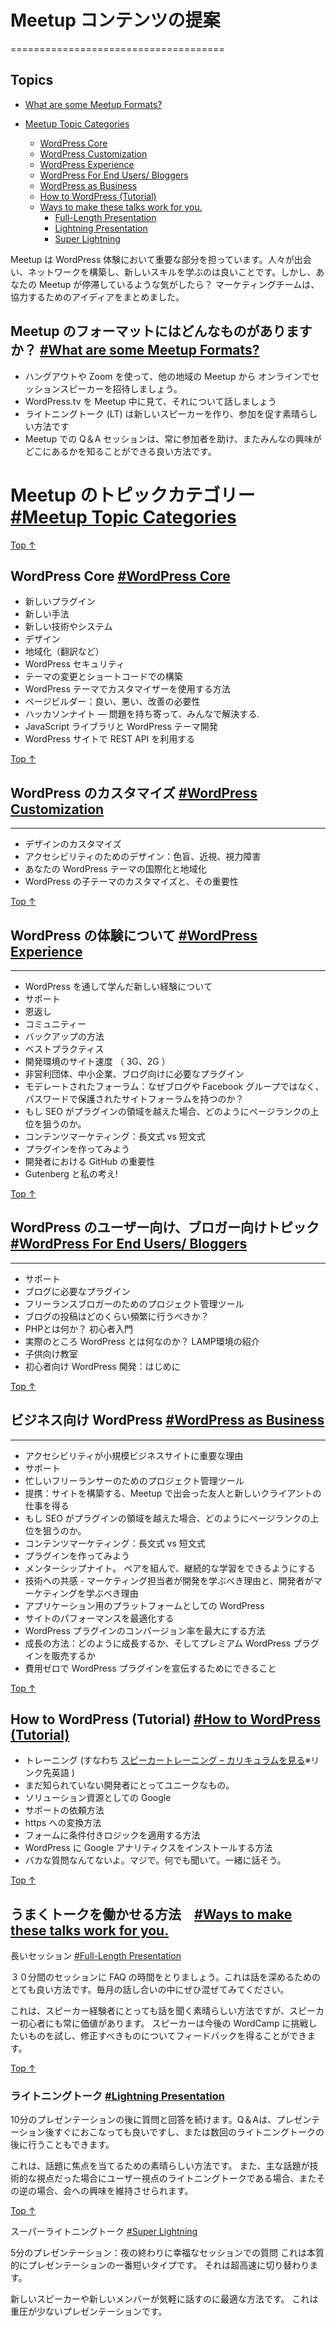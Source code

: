 <!--Suggestions for Meetup Content-->
# Meetup コンテンツの提案
=====================================

## Topics

*   [What are some Meetup Formats?](#what-are-some-meetup-formats)

*   [Meetup Topic Categories](#meetup-topic-categories)
    *   [WordPress Core](#wordpress-core)
    *   [WordPress Customization](#wordpress-customization)
    *   [WordPress Experience](#wordpress-experience)
    *   [WordPress For End Users/ Bloggers](#wordpress-for-end-users-bloggers)
    *   [WordPress as Business](#wordpress-as-business)
    *   [How to WordPress (Tutorial)](#how-to-wordpress-tutorial)
    *   [Ways to make these talks work for you.](#ways-to-make-these-talks-work-for-you)
        *   [Full-Length Presentation](#full-length-presentation)
        *   [Lightning Presentation](#lightning-presentation)
        *   [Super Lightning](#super-lightning)

<!-- Meetups are an important part of the WordPress experience. It’s good to meet people, build networks, and learn new skills. But what if you feel like your Meetup is stuck? The Marketing Team has put together some ideas to help. -->
Meetup は WordPress 体験において重要な部分を担っています。人々が出会い、ネットワークを構築し、新しいスキルを学ぶのは良いことです。しかし、あなたの Meetup が停滞しているような気がしたら？ マーケティングチームは、協力するためのアイディアをまとめました。

<!-- ## What are some Meetup Formats? [#What are some Meetup Formats?](#what-are-some-meetup-formats) -->
## Meetup のフォーマットにはどんなものがありますか？ [#What are some Meetup Formats?](#what-are-some-meetup-formats)

<!-- *   Invite speakers from other Meetups to deliver their session remotely, using Zoom or Hangout.
*   Play talks from WordPress.tv. during the Meetup.
*   Lightning talks are a great way to help new speakers and encourage participation.
*   Q & A sessions at Meetups are always a good way to help the audience with speciifc questions and find out where they are. -->
*   ハングアウトや Zoom を使って、他の地域の Meetup から オンラインでセッションスピーカーを招待しましょう。
*   WordPress.tv を Meetup 中に見て、それについて話しましょう
*   ライトニングトーク (LT) は新しいスピーカーを作り、参加を促す素晴らしい方法です
*   Meetup での Q＆A セッションは、常に参加者を助け、またみんなの興味がどこにあるかを知ることができる良い方法です。

<!-- # Meetup Topic Categories [#Meetup Topic Categories](#meetup-topic-categories) -->
# Meetup のトピックカテゴリー [#Meetup Topic Categories](#meetup-topic-categories)

[Top ↑](#top)

## WordPress Core [#WordPress Core](#wordpress-core)

<!--*   New Plugin
*   New Skill
*   New tech/system
*   Design
*   Localization
*   WordPress Security
*   Changing Themes and The Struggle with Shortcodes
*   How to use the Customizer in WordPress Themes
*   Page Builders: The Good, The Bad, The Needs Improvement
*   Hackathon Night — Bring your worst problems, we’ll fix them.
*   JavaScript Libraries and WordPress Theme Development
*   Leveraging the REST API in your WordPress Site-->
*   新しいプラグイン
*   新しい手法
*   新しい技術やシステム
*   デザイン
*   地域化（翻訳など）
*   WordPress セキュリティ
*   テーマの変更とショートコードでの構築
*   WordPress テーマでカスタマイザーを使用する方法
*   ページビルダー：良い、悪い、改善の必要性
*   ハッカソンナイト — 問題を持ち寄って、みんなで解決する.
*   JavaScript ライブラリと WordPress テーマ開発
*   WordPress サイトで REST API を利用する

[Top ↑](#top)


<!--WordPress Customization-->
## WordPress のカスタマイズ [#WordPress Customization](#wordpress-customization)
----------------------------------------------------------------------------


<!--*   Design customization
*   Design for Accessibility: Color Blind, Nearsightedness, and Vision-impaired
*   Internationalizing And Localizing Your WordPress Theme
*   Customize WordPress Child Themes and it’s importance-->
*   デザインのカスタマイズ
*   アクセシビリティのためのデザイン：色盲、近視、視力障害
*   あなたの WordPress テーマの国際化と地域化
*   WordPress の子テーマのカスタマイズと、その重要性

[Top ↑](#top)


<!--WordPress Experience-->
## WordPress の体験について [#WordPress Experience](#wordpress-experience)
-------------------------------------------------------------------


<!--*   New experience that you learn throughout the journey of WordPress
*   Support
*   Giving back
*   Community
*   Backup Solutions
*   Best Practices
*   Site Speed for Developing Environments (3G, 2G)
*   Must-needed plugins for nonprofits, small business, blogs
*   Moderated Forums: Why have password-protected on-site forums instead of a blog or Facebook Group?
*   If SEO is more than a plugin, how do I start to rank?
*   Content Marketing: Long-form versus Short-form
*   Building Your First Plugin
*   The Importance Of Github To Every Developer
*   Gutenberg and my thoughts!-->
*   WordPress を通して学んだ新しい経験について
*   サポート
*   恩返し
*   コミュニティー
*   バックアップの方法
*   ベストプラクティス
*   開発環境のサイト速度 （ 3G、2G ）
*   非営利団体、中小企業、ブログ向けに必要なプラグイン
*   モデレートされたフォーラム：なぜブログや Facebook グループではなく、パスワードで保護されたサイトフォーラムを持つのか？
*   もし SEO がプラグインの領域を越えた場合、どのようにページランクの上位を狙うのか。
*   コンテンツマーケティング：長文式 vs 短文式
*   プラグインを作ってみよう
*   開発者における GitHub の重要性
*   Gutenberg と私の考え!


[Top ↑](#top)


<!--WordPress For End Users/ Bloggers-->
## WordPress のユーザー向け、ブロガー向けトピック [#WordPress For End Users/ Bloggers](#wordpress-for-end-users-bloggers)
---------------------------------------------------------------------------------------------------------

<!--*   Support
*   Must-needed plugins for blogs
*   Project Management Tools for the Freelancer blogger
*   How often should I blog?
*   PH What? An Introduction to the beginner.
*   What is WordPress Really? An introduction to LAMP.
*   Teaching Tech to Kids
*   WordPress Development for Beginners: Getting Started-->
*   サポート
*   ブログに必要なプラグイン
*   フリーランスブロガーのためのプロジェクト管理ツール
*   ブログの投稿はどのくらい頻繁に行うべきか？
*   PHPとは何か？ 初心者入門
*   実際のところ WordPress とは何なのか？ LAMP環境の紹介
*   子供向け教室
*   初心者向け WordPress 開発：はじめに

[Top ↑](#top)


<!--WordPress as Business-->
## ビジネス向け WordPress [#WordPress as Business](#wordpress-as-business)
----------------------------------------------------------------------


<!--*   Why Accessibility Matters to a Small Business Site
*   Support
*   Project Management Tools for the Overworked Freelancer
*   Partnering Up: Building Sites and Gaining New Client Work with Meetup Friends
*   If SEO is more than a plugin, how do I start to rank?
*   Content Marketing: Long-form versus Short-form
*   Building Your First Plugin
*   Mentorship Night. Let’s pair up and keep ourselves accountable to continuous learning
*   Empathy in Tech – Why Marketers should learn Dev and Devs should learn Marketing
*   WordPress as a Platform for Apps
*   Optimizing site performance
*   How to maximize conversion rate of your WordPress Plugin
*   Growth hacks: How to grow & sell premium WordPress Plugins
*   Things you can do to promote your WordPress Plugin at zero expense.-->
*   アクセシビリティが小規模ビジネスサイトに重要な理由
*   サポート
*   忙しいフリーランサーのためのプロジェクト管理ツール
*   提携：サイトを構築する、Meetup で出会った友人と新しいクライアントの仕事を得る
*   もし SEO がプラグインの領域を越えた場合、どのようにページランクの上位を狙うのか。
*   コンテンツマーケティング：長文式 vs 短文式
*   プラグインを作ってみよう
*   メンターシップナイト。 ペアを組んで、継続的な学習をできるようにする
*   技術への共感 - マーケティング担当者が開発を学ぶべき理由と、開発者がマーケティングを学ぶべき理由
*   アプリケーション用のプラットフォームとしての WordPress
*   サイトのパフォーマンスを最適化する
*   WordPress プラグインのコンバージョン率を最大にする方法
*   成長の方法：どのように成長するか、そしてプレミアム WordPress プラグインを販売するか
*   費用ゼロで WordPress プラグインを宣伝するためにできること

[Top ↑](#top)

## How to WordPress (Tutorial) [#How to WordPress (Tutorial)](#how-to-wordpress-tutorial)

<!--*   Training (ie [Speaker Training – see curriculum](https://make.wordpress.org/training/handbook/speaker-training/) )
*   Unique something for developers that most of the people dont know
*   Googling as a Resource for Solutions
*   How to ask for Support
*   How to Convert into https.
*   How to apply conditional logic to your forms
*   How to Install Google Analytics in WordPress
*   No Stupid Question Night. Seriously. Ask. Let’s chat.-->
*   トレーニング (すなわち [スピーカートレーニング – カリキュラムを見る](https://make.wordpress.org/training/handbook/speaker-training/)※リンク先英語 )
*   まだ知られていない開発者にとってユニークなもの。
*   ソリューション資源としての Google
*   サポートの依頼方法
*   https への変換方法
*   フォームに条件付きロジックを適用する方法
*   WordPress に Google アナリティクスをインストールする方法
*   バカな質問なんてないよ。マジで。何でも聞いて。一緒に話そう。

[Top ↑](#top)

<!--## Ways to make these talks work for you. -->
## うまくトークを働かせる方法　[#Ways to make these talks work for you.](#ways-to-make-these-talks-work-for-you)

<!--### Full-Length Presentation-->
長いセッション [#Full-Length Presentation](#full-length-presentation)

<!--30 minutes, followed by a Question and Answer period. This is great for a deep dive into any topic. Try to mix up the type of talks each month.-->
３０分間のセッションに FAQ の時間をとりましょう。これは話を深めるためのとても良い方法です。毎月の話し合いの中にぜひ混ぜてみてください。

<!--This is great way for speakers who have experience talking to jump in, but newcomers also always have something valuable to say. It’s also a great way for a speaker to try out something that they want to pitch to an upcoming WordCamp, and get feedback on what to revise.-->
これは、スピーカー経験者にとっても話を聞く素晴らしい方法ですが、スピーカー初心者にも常に価値があります。 スピーカーは今後の WordCamp に挑戦したいものを試し、修正すべきものについてフィードバックを得ることができます。


[Top ↑](#top)

<!--### Lightning Presentation-->
### ライトニングトーク [#Lightning Presentation](#lightning-presentation)

<!--10 Minutes followed by a Question and Answer: The Q & A can take place either right away or after several lightning talks.-->
10分のプレゼンテーションの後に質問と回答を続けます。Q＆Aは、プレゼンテーション後すぐにおこなっても良いですし、または数回のライトニングトークの後に行うこともできます。

<!--This is a great way to make sure topics stay focused. It also keeps interest in the meeting if the main talk is from more of a technical angle and the lightning talk is more from a user angle or vice versa.-->
これは、話題に焦点を当てるための素晴らしい方法です。 また、主な話題が技術的な視点だった場合にユーザー視点のライトニングトークである場合、またその逆の場合、会への興味を維持させられます。

[Top ↑](#top)

<!--### Super Lightning-->
スーパーライトニングトーク [#Super Lightning](#super-lightning)

<!--5 Minute Presentation: Questions at Happiness Session at the end of the evening  
This is essentially a top tips type of presentation. It moves super fast.-->
5分のプレゼンテーション：夜の終わりに幸福なセッションでの質問
これは本質的にプレゼンテーションの一番短いタイプです。 それは超高速に切り替わります。

<!--It’s also a great way for new speakers or new members of your Meetup to feel comfortable speaking. It’s low pressure.-->
新しいスピーカーや新しいメンバーが気軽に話すのに最適な方法です。 これは重圧が少ないプレゼンテーションです。
